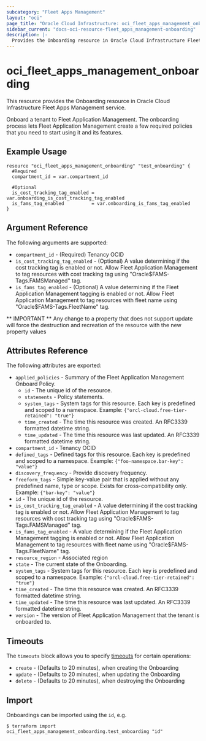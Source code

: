 ```yaml
---
subcategory: "Fleet Apps Management"
layout: "oci"
page_title: "Oracle Cloud Infrastructure: oci_fleet_apps_management_onboarding"
sidebar_current: "docs-oci-resource-fleet_apps_management-onboarding"
description: |-
  Provides the Onboarding resource in Oracle Cloud Infrastructure Fleet Apps Management service
---
```


# oci_fleet_apps_management_onboarding

This resource provides the Onboarding resource in Oracle Cloud Infrastructure Fleet Apps Management service.

Onboard a tenant to Fleet Application Management.
The onboarding process lets Fleet Application Management create a few required policies that you need to start using it
and its features.

## Example Usage

```hcl
resource "oci_fleet_apps_management_onboarding" "test_onboarding" {
  #Required
  compartment_id = var.compartment_id

  #Optional
  is_cost_tracking_tag_enabled = var.onboarding_is_cost_tracking_tag_enabled
  is_fams_tag_enabled          = var.onboarding_is_fams_tag_enabled
}
```

## Argument Reference

The following arguments are supported:

* `compartment_id` - (Required) Tenancy OCID
* `is_cost_tracking_tag_enabled` - (Optional) A value determining if the cost tracking tag is enabled or not. Allow
  Fleet Application Management to tag resources with cost tracking tag using "Oracle$FAMS-Tags.FAMSManaged" tag.
* `is_fams_tag_enabled` - (Optional) A value determining if the Fleet Application Management tagging is enabled or not.
  Allow Fleet Application Management to tag resources with fleet name using "Oracle$FAMS-Tags.FleetName" tag.

** IMPORTANT **
Any change to a property that does not support update will force the destruction and recreation of the resource with the
new property values

## Attributes Reference

The following attributes are exported:

* `applied_policies` - Summary of the Fleet Application Management Onboard Policy.
    * `id` - The unique id of the resource.
    * `statements` - Policy statements.
    * `system_tags` - System tags for this resource. Each key is predefined and scoped to a namespace. Example:
      `{"orcl-cloud.free-tier-retained": "true"}`
    * `time_created` - The time this resource was created. An RFC3339 formatted datetime string.
    * `time_updated` - The time this resource was last updated. An RFC3339 formatted datetime string.
* `compartment_id` - Tenancy OCID
* `defined_tags` - Defined tags for this resource. Each key is predefined and scoped to a namespace. Example:
  `{"foo-namespace.bar-key": "value"}`
* `discovery_frequency` - Provide discovery frequency.
* `freeform_tags` - Simple key-value pair that is applied without any predefined name, type or scope. Exists for
  cross-compatibility only. Example: `{"bar-key": "value"}`
* `id` - The unique id of the resource.
* `is_cost_tracking_tag_enabled` - A value determining if the cost tracking tag is enabled or not. Allow Fleet
  Application Management to tag resources with cost tracking tag using "Oracle$FAMS-Tags.FAMSManaged" tag.
* `is_fams_tag_enabled` - A value determining if the Fleet Application Management tagging is enabled or not. Allow Fleet
  Application Management to tag resources with fleet name using "Oracle$FAMS-Tags.FleetName" tag.
* `resource_region` - Associated region
* `state` - The current state of the Onboarding.
* `system_tags` - System tags for this resource. Each key is predefined and scoped to a namespace. Example:
  `{"orcl-cloud.free-tier-retained": "true"}`
* `time_created` - The time this resource was created. An RFC3339 formatted datetime string.
* `time_updated` - The time this resource was last updated. An RFC3339 formatted datetime string.
* `version` - The version of Fleet Application Management that the tenant is onboarded to.

## Timeouts

The `timeouts` block allows you to
specify [timeouts](https://registry.terraform.io/providers/oracle/oci/latest/docs/guides/changing_timeouts) for certain
operations:
* `create` - (Defaults to 20 minutes), when creating the Onboarding
* `update` - (Defaults to 20 minutes), when updating the Onboarding
* `delete` - (Defaults to 20 minutes), when destroying the Onboarding

## Import

Onboardings can be imported using the `id`, e.g.

```
$ terraform import oci_fleet_apps_management_onboarding.test_onboarding "id"
```


